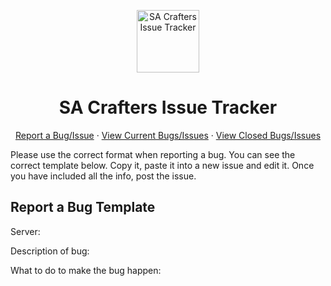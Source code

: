 <p align="center">
<a href="https://github.com/JblackMC/SA-Crafters">
<img alt="SA Crafters Issue Tracker" src="https://playmc.co.za/logo1.png" width="100" />
</a>
</p>
<h1 align="center">
SA Crafters Issue Tracker
</h1>
<p align="center">
<a href="https://github.com/JblackMC/SA-Crafters/issues/new">Report a Bug/Issue</a>
 · 
<a href="https://github.com/JblackMC/SA-Crafters/issues" target="blank">View Current Bugs/Issues</a>
 · 
<a href="https://github.com/JblackMC/SA-Crafters/issues?q=is%3Aissue+is%3Aclosed" target="blank">View Closed Bugs/Issues</a>
</p>
<p>
Please use the correct format when reporting a bug. You can see the correct template below. Copy it, paste it into a new issue and edit it. Once you have included all the info, post the issue.
</p>
<h2>
Report a Bug Template
</h2>
<p>
Server:
</p>
<p>
Description of bug:
</p>
<p>
What to do to make the bug happen:
</p>